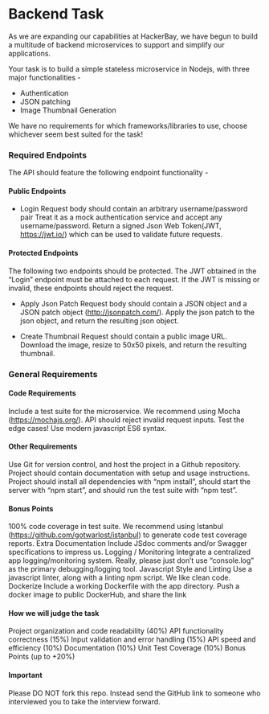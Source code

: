 # Backend Task

As we are expanding our capabilities at HackerBay, we have begun to build a multitude of backend microservices to support and simplify our applications.

Your task is to build a simple stateless microservice in Nodejs, with three major functionalities -
- Authentication
- JSON patching
- Image Thumbnail Generation

We have no requirements for which frameworks/libraries to use, choose whichever seem best suited for the task!

### Required Endpoints

The API should feature the following endpoint functionality -

#### Public Endpoints
- Login
Request body should contain an arbitrary username/password pair
Treat it as a mock authentication service and accept any username/password.
Return a signed Json Web Token(JWT, https://jwt.io/) which can be used to validate future requests.


#### Protected Endpoints
The following two endpoints should be protected. The JWT obtained in the “Login” endpoint must be attached to each request.  If the JWT is missing or invalid, these endpoints should reject the request.

- Apply Json Patch
Request body should contain a JSON object and a JSON patch object (http://jsonpatch.com/).
Apply the json patch to the json object, and return the resulting json object.

- Create Thumbnail
Request should contain a public image URL.
Download the image, resize to 50x50 pixels, and return the resulting thumbnail.


### General Requirements


#### Code Requirements 
Include a test suite for the microservice.
We recommend using Mocha (https://mochajs.org/).
API should reject invalid request inputs.  Test the edge cases!
Use modern javascript ES6 syntax.


#### Other Requirements 
Use Git for version control, and host the project in a Github repository.
Project should contain documentation with setup and usage instructions.
Project should install all dependencies with “npm install”, should start the server with “npm start”, and should run the test suite with “npm test”.


#### Bonus Points 
100% code coverage in test suite.
We recommend using Istanbul (https://github.com/gotwarlost/istanbul) to generate code test coverage reports.
Extra Documentation
Include JSdoc comments and/or Swagger specifications to impress us.
Logging / Monitoring
Integrate a centralized app logging/monitoring system.
Really, please just don’t use “console.log” as the primary debugging/logging tool.
Javascript Style and Linting
Use a javascript linter, along with a linting npm script. We like clean code.
Dockerize
Include a working Dockerfile with the app directory.
Push a docker image to public DockerHub, and share the link


#### How we will judge the task 
Project organization and code readability (40%)
API functionality correctness (15%)
Input validation and error handling (15%)
API speed and efficiency (10%)
Documentation (10%)
Unit Test Coverage (10%)
Bonus Points (up to +20%)


#### Important

Please DO NOT fork this repo. Instead send the GitHub link to someone who interviewed you to take the interview forward. 


